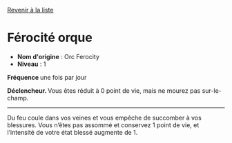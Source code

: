 [Revenir à la liste](..)

# Férocité orque

 * **Nom d'origine** : Orc Ferocity
 * **Niveau** : 1


<p><strong> Fréquence </strong> une fois par jour </p>
<p><strong> Déclencheur. </strong> Vous êtes réduit à 0 point de vie, mais ne mourez pas sur-le-champ. </p>
<hr>
<p> Du feu coule dans vos veines et vous empêche de succomber à vos blessures. Vous n’êtes pas assommé et conservez 1 point de vie, et l’intensité de votre état blessé augmente de 1.</p>